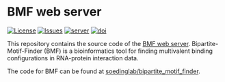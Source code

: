 # BMF web server
[![License](https://img.shields.io/github/license/soedinglab/bmf-webserver.svg)](https://choosealicense.com/licenses/agpl-3.0/)
[![Issues](https://img.shields.io/github/issues/soedinglab/bmf-webserver.svg)](https://github.com/soedinglab/bmf_webserver/issues)
[![server](https://img.shields.io/badge/Server-bmf.soedinglab.org-blue.svg)](https://bmf.soedinglab.org/)
[![doi](https://img.shields.io/badge/DOI-10.1101/2021.01.30.428941-yellowgreen.svg)](https://doi.org/10.1101/2021.01.30.428941)

This repository contains the source code of the [BMF web server](https://bmf.soedinglab.org). Bipartite-Motif-Finder (BMF) is a bioinformatics tool for finding 
multivalent binding configurations in RNA-protein interaction data.

The code for BMF can be found at [soedinglab/bipartite_motif_finder](https://github.com/soedinglab/bipartite_motif_finder).
